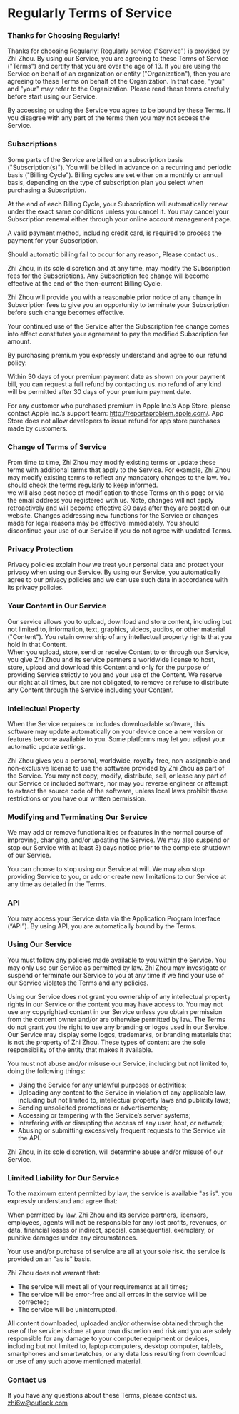 # Regularly Terms of Service


### Thanks for Choosing Regularly!

Thanks for choosing Regularly! Regularly service ("Service") is provided by Zhi Zhou. By using our Service, you are agreeing to these Terms of Service ("Terms") and certify that you are over the age of 13. If you are using the Service on behalf of an organization or entity ("Organization"), then you are agreeing to these Terms on behalf of the Organization. In that case, "you" and "your" may refer to the Organization. Please read these terms carefully before start using our Service.

By accessing or using the Service you agree to be bound by these Terms. If you disagree with any part of the terms then you may not access the Service.


### Subscriptions

Some parts of the Service are billed on a subscription basis ("Subscription(s)"). You will be billed in advance on a recurring and periodic basis ("Billing Cycle"). Billing cycles are set either on a monthly or annual basis, depending on the type of subscription plan you select when purchasing a Subscription.

At the end of each Billing Cycle, your Subscription will automatically renew under the exact same conditions unless you cancel it. You may cancel your Subscription renewal either through your online account management page.

A valid payment method, including credit card, is required to process the payment for your Subscription. 

Should automatic billing fail to occur for any reason, Please contact us..

Zhi Zhou, in its sole discretion and at any time, may modify the Subscription fees for the Subscriptions. Any Subscription fee change will become effective at the end of the then-current Billing Cycle.

Zhi Zhou will provide you with a reasonable prior notice of any change in Subscription fees to give you an opportunity to terminate your Subscription before such change becomes effective.

Your continued use of the Service after the Subscription fee change comes into effect constitutes your agreement to pay the modified Subscription fee amount.

By purchasing premium you expressly understand and agree to our refund policy:

Within  30 days of your premium payment date as shown on your payment bill, you can request a full refund by contacting us. no refund of any kind will be permitted after 30 days of your premium payment date.

For any customer who purchased premium in Apple Inc.’s App Store, please contact Apple Inc.’s support team: http://reportaproblem.apple.com/. App Store does not allow developers to issue refund for app store purchases made by customers.


### Change of Terms of Service

From time to time, Zhi Zhou may modify existing terms or update these terms with additional terms that apply to the Service. For example, Zhi Zhou may modify existing terms to reflect any mandatory changes to the law. You should check the terms regularly to keep informed.  
we will also post notice of modification to these Terms on this page or via the email address you registered with us. Note, changes will not apply retroactively and will become effective 30 days after they are posted on our website. Changes addressing new functions for the Service or changes made for legal reasons may be effective immediately. You should discontinue your use of our Service if you do not agree with updated Terms.


### Privacy Protection

Privacy policies explain how we treat your personal data and protect your privacy when using our Service. By using our Service, you automatically agree to our privacy policies and we can use such data in accordance with its privacy policies.


### Your Content in Our Service

Our service allows you to upload, download and store content, including but not limited to, information, text, graphics, videos, audios, or other material ("Content"). You retain ownership of any intellectual property rights that you hold in that Content.   
When you upload, store, send or receive Content to or through our Service, you give Zhi Zhou and its service partners a worldwide license to host, store, upload and download this Content and only for the purpose of providing Service strictly to you and your use of the Content. We reserve our right at all times, but are not obligated, to remove or refuse to distribute any Content through the Service including your Content.


### Intellectual Property

When the Service requires or includes downloadable software, this software may update automatically on your device once a new version or features become available to you. Some platforms may let you adjust your automatic update settings.

Zhi Zhou gives you a personal, worldwide, royalty-free, non-assignable and non-exclusive license to use the software provided by Zhi Zhou as part of the Service. You may not copy, modify, distribute, sell, or lease any part of our Service or included software, nor may you reverse engineer or attempt to extract the source code of the software, unless local laws prohibit those restrictions or you have our written permission.


### Modifying and Terminating Our Service

We may add or remove functionalities or features in the normal course of improving, changing, and/or updating the Service. We may also suspend or stop our Service with at least 3) days notice prior to the complete shutdown of our Service.

You can choose to stop using our Service at will. We may also stop providing Service to you, or add or create new limitations to our Service at any time as detailed in the Terms.


### API

You may access your Service data via the Application Program Interface (“API”). By using API, you are automatically bound by the Terms.


### Using Our Service

You must follow any policies made available to you within the Service. You may only use our Service as permitted by law. Zhi Zhou may investigate or suspend or terminate our Service to you at any time if we find your use of our Service violates the Terms and any policies.

Using our Service does not grant you ownership of any intellectual property rights in our Service or the content you may have access to. You may not use any copyrighted content in our Service unless you obtain permission from the content owner and/or are otherwise permitted by law. The Terms do not grant you the right to use any branding or logos used in our Service. Our Service may display some logos, trademarks, or branding materials that is not the property of Zhi Zhou. These types of content are the sole responsibility of the entity that makes it available.

You must not abuse and/or misuse our Service, including but not limited to, doing the following things:

* Using the Service for any unlawful purposes or activities;
* Uploading any content to the Service in violation of any applicable law, including but not limited to, intellectual property laws and publicity laws;
* Sending unsolicited promotions or advertisements;
* Accessing or tampering with the Service’s server systems;
* Interfering with or disrupting the access of any user, host, or network;
* Abusing or submitting excessively frequent requests to the Service via the API.

Zhi Zhou, in its sole discretion, will determine abuse and/or misuse of our Service.


### Limited Liability for Our Service

To the maximum extent permitted by law, the service is available "as is". you expressly understand and agree that:

When permitted by law, Zhi Zhou and its service partners, licensors, employees, agents will not be responsible for any lost profits, revenues, or data, financial losses or indirect, special, consequential, exemplary, or punitive damages under any circumstances.

Your use and/or purchase of service are all at your sole risk. the service is provided on an "as is" basis.

Zhi Zhou does not warrant that:

* The service will meet all of your requirements at all times;
* The service will be error-free and all errors in the service will be corrected;
* The service will be uninterrupted.

All content downloaded, uploaded and/or otherwise obtained through the use of the service is done at your own discretion and risk and you are solely responsible for any damage to your computer equipment or devices, including but not limited to, laptop computers, desktop computer, tablets, smartphones and smartwatches, or any data loss resulting from download or use of any such above mentioned material.

### Contact us

If you have any questions about these Terms, please contact us. zhi6w@outlook.com

